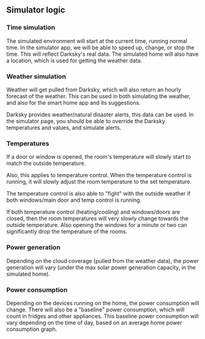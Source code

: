 ## Simulator logic

### Time simulation

The simulated environment will start at the current time, running normal time.
In the simulator app, we will be able to speed up, change, or stop the time.
This will reflect Darksky's real data. The simulated home will also have a
location, which is used for getting the weather data.

### Weather simulation

Weather will get pulled from Darksky, which will also return an hourly
forecast of the weather. This can be used in both simulating the weather, and
also for the smart home app and its suggestions.  

Darksky provides weather/natural disaster alerts, this data can be used. In the
simulator page, you should be able to override the Darksky temperatures and
values, and simulate alerts.

### Temperatures

If a door or window is opened, the room's temperature will slowly start to
match the outside temperature.

Also, this applies to temperature control. When the temperature control is
running, it will slowly adjust the room temperature to the set temperature.

The temperature control is also able to "fight" with the outside weather if
both windows/main door and temp control is running.

If both temperature control (heating/cooling) and windows/doors are closed,
then the room temperatures will very slowly change towards the outside
temperature. Also opening the windows for a minute or two can significantly
drop the temperature of the rooms.

### Power generation

Depending on the cloud coverage (pulled from the weather data), the power
generation will vary (under the max solar power generation capacity, in the
simulated home).

### Power consumption

Depending on the devices running on the home, the power consumption will
change. There will also be a "baseline" power consumption, which will count in
fridges and other appliances. This baseline power consumption will vary
depending on the time of day, based on an average home power consumption graph.


